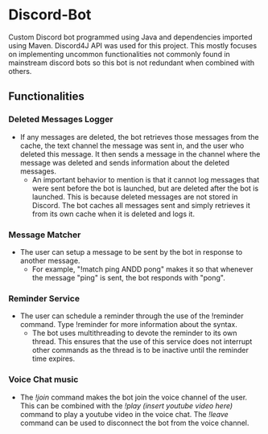 # Discord-Bot
Custom Discord bot programmed using Java and dependencies imported using Maven.  Discord4J API was used for this project.  This mostly focuses on implementing uncommon functionalities not commonly found in mainstream discord bots so this bot is not redundant when combined with others.
## Functionalities
### Deleted Messages Logger 
* If any messages are deleted, the bot retrieves those messages from the cache, the text channel the message was sent in, and the user who deleted this message.  It then sends a message in the channel where the message was deleted and sends information about the deleted messages.
  * An important behavior to mention is that it cannot log messages that were sent before the bot is launched, but are deleted after the bot is launched.  This is because deleted    messages are not stored in Discord.  The bot caches all messages sent and simply retrieves it from its own cache when it is deleted and logs it.  
### Message Matcher
* The user can setup a message to be sent by the bot in response to another message.
    * For example, "!match ping ANDD pong" makes it so that whenever the message "ping" is sent, the bot responds with "pong".  
### Reminder Service
* The user can schedule a reminder through the use of the !reminder command.  Type !reminder for more information about the syntax.
    * The bot uses multithreading to devote the reminder to its own thread.  This ensures that the use of this service does not interrupt other commands as the thread is to be inactive until the reminder time expires.
### Voice Chat music
* The *!join* command makes the bot join the voice channel of the user.  This can be combined with the *!play (insert youtube video here)* command to play a youtube video in the voice chat.  The *!leave* command can be used to disconnect the bot from the voice channel.
